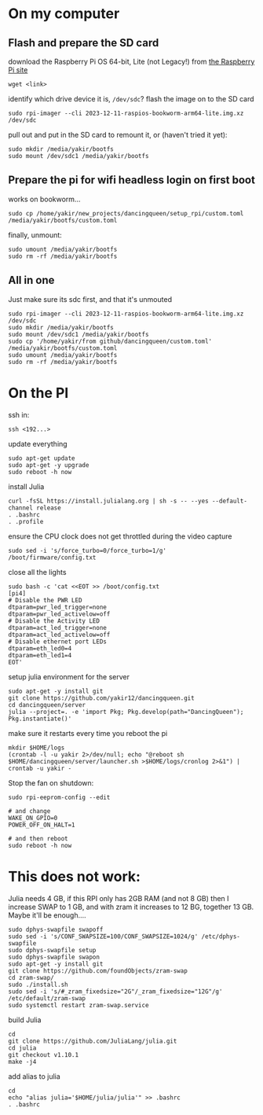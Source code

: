 # On my computer
## Flash and prepare the SD card
download the Raspberry Pi OS 64-bit, Lite (not Legacy!) from [the Raspberry Pi site](https://www.raspberrypi.com/software/operating-systems/)
```
wget <link>
```
identify which drive device it is, `/dev/sdc`?
flash the image on to the SD card
```
sudo rpi-imager --cli 2023-12-11-raspios-bookworm-arm64-lite.img.xz /dev/sdc
```
pull out and put in the SD card to remount it, or (haven't tried it yet):
```
sudo mkdir /media/yakir/bootfs
sudo mount /dev/sdc1 /media/yakir/bootfs 
```
## Prepare the pi for wifi headless login on first boot
works on bookworm...
```
sudo cp /home/yakir/new_projects/dancingqueen/setup_rpi/custom.toml /media/yakir/bootfs/custom.toml
```
finally, unmount:
```
sudo umount /media/yakir/bootfs
sudo rm -rf /media/yakir/bootfs
```
## All in one
Just make sure its sdc first, and that it's unmouted
```
sudo rpi-imager --cli 2023-12-11-raspios-bookworm-arm64-lite.img.xz /dev/sdc
sudo mkdir /media/yakir/bootfs
sudo mount /dev/sdc1 /media/yakir/bootfs 
sudo cp '/home/yakir/from github/dancingqueen/custom.toml' /media/yakir/bootfs/custom.toml
sudo umount /media/yakir/bootfs
sudo rm -rf /media/yakir/bootfs
```

# On the PI
ssh in:
```
ssh <192...>
```
update everything
```
sudo apt-get update
sudo apt-get -y upgrade
sudo reboot -h now
```

install Julia
```
curl -fsSL https://install.julialang.org | sh -s -- --yes --default-channel release
. .bashrc
. .profile
```
ensure the CPU clock does not get throttled during the video capture
```
sudo sed -i 's/force_turbo=0/force_turbo=1/g' /boot/firmware/config.txt
```
close all the lights
```
sudo bash -c 'cat <<EOT >> /boot/config.txt
[pi4]
# Disable the PWR LED
dtparam=pwr_led_trigger=none
dtparam=pwr_led_activelow=off
# Disable the Activity LED
dtparam=act_led_trigger=none
dtparam=act_led_activelow=off
# Disable ethernet port LEDs
dtparam=eth_led0=4
dtparam=eth_led1=4
EOT'
```

setup julia environment for the server
```
sudo apt-get -y install git
git clone https://github.com/yakir12/dancingqueen.git
cd dancingqueen/server
julia --project=. -e 'import Pkg; Pkg.develop(path="DancingQueen"); Pkg.instantiate()'
```

make sure it restarts every time you reboot the pi
```
mkdir $HOME/logs
(crontab -l -u yakir 2>/dev/null; echo "@reboot sh $HOME/dancingqueen/server/launcher.sh >$HOME/logs/cronlog 2>&1") | crontab -u yakir -
```

Stop the fan on shutdown:
```
sudo rpi-eeprom-config --edit

# and change
WAKE_ON_GPIO=0
POWER_OFF_ON_HALT=1

# and then reboot
sudo reboot -h now
```

















# This does not work:
Julia needs 4 GB, if this RPI only has 2GB RAM (and not 8 GB) then I increase SWAP to 1 GB, and with zram it increases to 12 BG, together 13 GB. Maybe it'll be enough....
```
sudo dphys-swapfile swapoff
sudo sed -i 's/CONF_SWAPSIZE=100/CONF_SWAPSIZE=1024/g' /etc/dphys-swapfile
sudo dphys-swapfile setup
sudo dphys-swapfile swapon
sudo apt-get -y install git
git clone https://github.com/foundObjects/zram-swap
cd zram-swap/
sudo ./install.sh
sudo sed -i 's/#_zram_fixedsize="2G"/_zram_fixedsize="12G"/g' /etc/default/zram-swap
sudo systemctl restart zram-swap.service
```
build Julia
```
cd
git clone https://github.com/JuliaLang/julia.git
cd julia
git checkout v1.10.1
make -j4
```
add alias to julia
```
cd
echo "alias julia='$HOME/julia/julia'" >> .bashrc
. .bashrc
```


